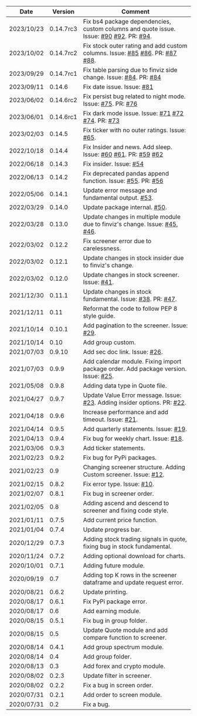 | Date       | Version   | Comment                                                                                                                                                                                                                                                                                 |
| ---------- | --------- | --------------------------------------------------------------------------------------------------------------------------------------------------------------------------------------------------------------------------------------------------------------------------------------- |
| 2023/10/23 | 0.14.7rc3 | Fix bs4 package dependencies, custom columns and quote issue. Issue: [#90](https://github.com/lit26/finvizfinance/issues/90) [#92](https://github.com/lit26/finvizfinance/issues/92). PR: [#94](https://github.com/lit26/finvizfinance/pull/94).                                        |
| 2023/10/02 | 0.14.7rc2 | Fix stock outer rating and add custom columns. Issue: [#85](https://github.com/lit26/finvizfinance/issues/85) [#86](https://github.com/lit26/finvizfinance/issues/86). PR: [#87](https://github.com/lit26/finvizfinance/pull/87) [#88](https://github.com/lit26/finvizfinance/pull/88). |
| 2023/09/29 | 0.14.7rc1 | Fix table parsing due to finviz side change. Issue: [#84](https://github.com/lit26/finvizfinance/issues/84). PR: [#84](https://github.com/lit26/finvizfinance/pull/84)                                                                                                                  |
| 2023/09/11 | 0.14.6    | Fix date issue. Issue: [#81](https://github.com/lit26/finvizfinance/issues/81)                                                                                                                                                                                                          |
| 2023/06/02 | 0.14.6rc2 | Fix persist bug related to night mode. Issue: [#75](https://github.com/lit26/finvizfinance/issues/75). PR: [#76](https://github.com/lit26/finvizfinance/pull/76)                                                                                                                        |
| 2023/06/01 | 0.14.6rc1 | Fix dark mode issue. Issue: [#71](https://github.com/lit26/finvizfinance/issues/71) [#72](https://github.com/lit26/finvizfinance/issues/72) [#74](https://github.com/lit26/finvizfinance/issues/74). PR: [#73](https://github.com/lit26/finvizfinance/pull/73)                          |
| 2023/02/03 | 0.14.5    | Fix ticker with no outer ratings. Issue: [#65](https://github.com/lit26/finvizfinance/issues/65).                                                                                                                                                                                       |
| 2022/10/18 | 0.14.4    | Fix Insider and news. Add sleep. Issue: [#60](https://github.com/lit26/finvizfinance/issues/60) [#61](https://github.com/lit26/finvizfinance/issues/61). PR: [#59](https://github.com/lit26/finvizfinance/pull/59) [#62](https://github.com/lit26/finvizfinance/pull/62)                |
| 2022/06/18 | 0.14.3    | Fix insider. Issue: [#54](https://github.com/lit26/finvizfinance/issues/54)                                                                                                                                                                                                             |
| 2022/06/13 | 0.14.2    | Fix deprecated pandas append function. Issue: [#55](https://github.com/lit26/finvizfinance/issues/55). PR: [#56](https://github.com/lit26/finvizfinance/pull/56)                                                                                                                        |
| 2022/05/06 | 0.14.1    | Update error message and fundamental output. [#53](https://github.com/lit26/finvizfinance/pull/53).                                                                                                                                                                                     |
| 2022/03/29 | 0.14.0    | Update package internal. [#50](https://github.com/lit26/finvizfinance/pull/50).                                                                                                                                                                                                         |
| 2022/03/28 | 0.13.0    | Update changes in multiple module due to finviz's change. Issue: [#45](https://github.com/lit26/finvizfinance/issues/45), [#46](https://github.com/lit26/finvizfinance/issues/46).                                                                                                      |
| 2022/03/02 | 0.12.2    | Fix screener error due to carelessness.                                                                                                                                                                                                                                                 |
| 2022/03/02 | 0.12.1    | Update changes in stock insider due to finviz's change.                                                                                                                                                                                                                                 |
| 2022/03/02 | 0.12.0    | Update changes in stock screener. Issue: [#41](https://github.com/lit26/finvizfinance/issues/41).                                                                                                                                                                                       |
| 2021/12/30 | 0.11.1    | Update changes in stock fundamental. Issue: [#38](https://github.com/lit26/finvizfinance/issues/38). PR: [#47](https://github.com/lit26/finvizfinance/pull/37).                                                                                                                         |
| 2021/12/11 | 0.11      | Reformat the code to follow PEP 8 style guide.                                                                                                                                                                                                                                          |
| 2021/10/14 | 0.10.1    | Add pagination to the screener. Issue: [#29](https://github.com/lit26/finvizfinance/issues/29).                                                                                                                                                                                         |
| 2021/10/14 | 0.10      | Add group custom.                                                                                                                                                                                                                                                                       |
| 2021/07/03 | 0.9.10    | Add sec doc link. Issue: [#26](https://github.com/lit26/finvizfinance/issues/26).                                                                                                                                                                                                       |
| 2021/07/03 | 0.9.9     | Add calendar module. Fixing import package order. Add package version. Issue: [#25](https://github.com/lit26/finvizfinance/issues/25).                                                                                                                                                  |
| 2021/05/08 | 0.9.8     | Adding data type in Quote file.                                                                                                                                                                                                                                                         |
| 2021/04/27 | 0.9.7     | Update Value Error message. Issue: [#23](https://github.com/lit26/finvizfinance/issues/23). Adding insider options. PR: [#22](https://github.com/lit26/finvizfinance/pull/22).                                                                                                          |
| 2021/04/18 | 0.9.6     | Increase performance and add timeout. Issue: [#21](https://github.com/lit26/finvizfinance/issues/21).                                                                                                                                                                                   |
| 2021/04/14 | 0.9.5     | Add quarterly statements. Issue: [#19](https://github.com/lit26/finvizfinance/issues/19).                                                                                                                                                                                               |
| 2021/04/13 | 0.9.4     | Fix bug for weekly chart. Issue: [#18](https://github.com/lit26/finvizfinance/issues/18).                                                                                                                                                                                               |
| 2021/03/06 | 0.9.3     | Add ticker statements.                                                                                                                                                                                                                                                                  |
| 2021/02/23 | 0.9.2     | Fix bug for PyPi packages.                                                                                                                                                                                                                                                              |
| 2021/02/23 | 0.9       | Changing screener structure. Adding Custom screener. Issue: [#12](https://github.com/lit26/finvizfinance/issues/12).                                                                                                                                                                    |
| 2021/02/15 | 0.8.2     | Fix error type. Issue: [#10](https://github.com/lit26/finvizfinance/issues/10).                                                                                                                                                                                                         |
| 2021/02/07 | 0.8.1     | Fix bug in screener order.                                                                                                                                                                                                                                                              |
| 2021/02/05 | 0.8       | Adding ascend and descend to screener and fixing code style.                                                                                                                                                                                                                            |
| 2021/01/11 | 0.7.5     | Add current price function.                                                                                                                                                                                                                                                             |
| 2021/01/04 | 0.7.4     | Update progress bar.                                                                                                                                                                                                                                                                    |
| 2020/12/29 | 0.7.3     | Adding stock trading signals in quote, fixing bug in stock fundamental.                                                                                                                                                                                                                 |
| 2020/11/24 | 0.7.2     | Adding optional download for charts.                                                                                                                                                                                                                                                    |
| 2020/10/01 | 0.7.1     | Adding future module.                                                                                                                                                                                                                                                                   |
| 2020/09/19 | 0.7       | Adding top K rows in the screener dataframe and update request error.                                                                                                                                                                                                                   |
| 2020/08/21 | 0.6.2     | Update printing.                                                                                                                                                                                                                                                                        |
| 2020/08/17 | 0.6.1     | Fix PyPi package error.                                                                                                                                                                                                                                                                 |
| 2020/08/17 | 0.6       | Add earning module.                                                                                                                                                                                                                                                                     |
| 2020/08/15 | 0.5.1     | Fix bug in group folder.                                                                                                                                                                                                                                                                |
| 2020/08/15 | 0.5       | Update Quote module and add compare function to screener.                                                                                                                                                                                                                               |
| 2020/08/14 | 0.4.1     | Add group spectrum module.                                                                                                                                                                                                                                                              |
| 2020/08/14 | 0.4       | Add group folder.                                                                                                                                                                                                                                                                       |
| 2020/08/13 | 0.3       | Add forex and crypto module.                                                                                                                                                                                                                                                            |
| 2020/08/02 | 0.2.3     | Update filter in screener.                                                                                                                                                                                                                                                              |
| 2020/08/02 | 0.2.2     | Fix a bug in screen order.                                                                                                                                                                                                                                                              |
| 2020/07/31 | 0.2.1     | Add order to screen module.                                                                                                                                                                                                                                                             |
| 2020/07/31 | 0.2       | Fix a bug.                                                                                                                                                                                                                                                                              |
